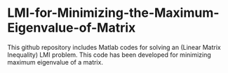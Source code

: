 # LMI-for-Minimizing-the-Maximum-Eigenvalue-of-Matrix

This github repository includes Matlab codes for solving an (Linear Matrix Inequality) LMI problem. This code has been developed for minimizing maximum eigenvalue of a matrix.

